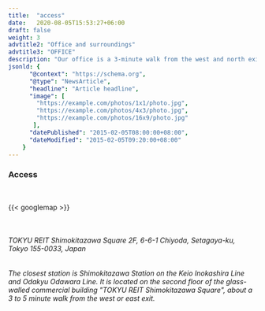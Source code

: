 ```yaml
---
title:  "access"
date:   2020-08-05T15:53:27+06:00
draft: false
weight: 3
advtitle2: "Office and surroundings"
advtitle3: "OFFICE"
description: "Our office is a 3-minute walk from the west and north exits of Shimokitazawa Station on the Keio Inokashira Line and Odakyu Odawara Line. If you take the express train, it is less than 10 minutes from Shibuya."
jsonld: {
      "@context": "https://schema.org",
      "@type": "NewsArticle",
      "headline": "Article headline",
      "image": [
        "https://example.com/photos/1x1/photo.jpg",
        "https://example.com/photos/4x3/photo.jpg",
        "https://example.com/photos/16x9/photo.jpg"
       ],
      "datePublished": "2015-02-05T08:00:00+08:00",
      "dateModified": "2015-02-05T09:20:00+08:00"
    }
---
```



### **Access**
&nbsp;

{{< googlemap  >}}

&nbsp;

###### TOKYU REIT Shimokitazawa Square 2F, 6-6-1 Chiyoda, Setagaya-ku, Tokyo 155-0033, Japan
###### The closest station is Shimokitazawa Station on the Keio Inokashira Line and Odakyu Odawara Line. It is located on the second floor of the glass-walled commercial building "TOKYU REIT Shimokitazawa Square", about a 3 to 5 minute walk from the west or east exit.
